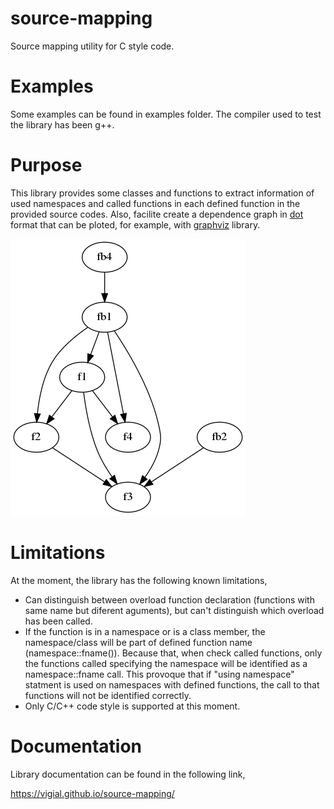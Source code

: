 # source-mapping
Source mapping utility for C style code.

# Examples

Some examples can be found in examples folder. The compiler used to test the library
has been g++.

# Purpose

This library provides some classes and functions to extract information of used namespaces
and called functions in each defined function in the provided source codes. Also, facilite
create a dependence graph in [dot](https://en.wikipedia.org/wiki/DOT_(graph_description_language)) format that can be ploted, for example, with [graphviz](https://www.graphviz.org/)
library.

![alt text](https://github.com/vigial/source-mapping/blob/master/examples/dependencies.png)

# Limitations

At the moment, the library has the following known limitations,

- Can distinguish between overload function declaration (functions with same name but diferent aguments),
  but can't distinguish which overload has been called.
- If the function is in a namespace or is a class member, the namespace/class will be part of defined
  function name (namespace::fname()). Because that, when check called functions, only the functions 
  called specifying the namespace will be identified as a namespace::fname call. This provoque that
  if "using namespace" statment is used on namespaces with defined functions, the call to that functions
  will not be identified correctly.
- Only C/C++ code style is supported at this moment.

# Documentation

Library documentation can be found in the following link,

https://vigial.github.io/source-mapping/
